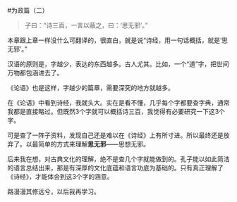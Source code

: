 #为政篇（二）

>子曰：“诗三百，一言以蔽之，曰：‘思无邪’。”

本章跟上章一样没什么可翻译的，很直白，就是说“诗经，用一句话概括，就是‘思无邪’。”

汉语的原则是，字越少，表达的东西越多。古人尤其。比如，一个“道”字，把世间万物都包涵进去了。

《论语》也是这样，字越少的篇章，需要深究的地方就越多。

在《论语》中看到诗经，我就头大。实在是看不懂，几乎每个字都要查字典，通常我都是直接略过。但既然3个字就可以概括诗三百，我觉得有必要研究一下这3个字。

可是查了一阵子资料，发现自己还是难以在《诗经》上有所寸进。所以最终还是放弃了。以最简单的方式来理解**思无邪**——思想无邪。

后来我在想，对古典文化的理解，绝不是查几个字就能做到的。孔子能以如此简洁的语言总结出来，那是有深厚的文化底蕴和语言功底为基础的。只有真正理解了《诗经》，才能体会到这3个字的涵意。

路漫漫其修远兮，以后我再学习。

